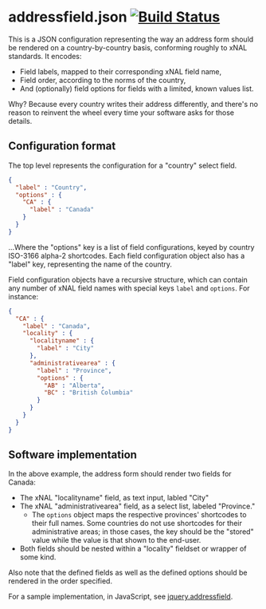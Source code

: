 # addressfield.json [![Build Status](https://travis-ci.org/tableau-mkt/addressfield.json.svg?branch=master)](https://travis-ci.org/tableau-mkt/addressfield.json)

This is a JSON configuration representing the way an address form should be
rendered on a country-by-country basis, conforming roughly to xNAL standards.
It encodes:
* Field labels, mapped to their corresponding xNAL field name,
* Field order, according to the norms of the country,
* And (optionally) field options for fields with a limited, known values list.

Why? Because every country writes their address differently, and there's no
reason to reinvent the wheel every time your software asks for those details.

## Configuration format
The top level represents the configuration for a "country" select field.
```json
{
  "label" : "Country",
  "options" : {
    "CA" : {
      "label" : "Canada"
    }
  }
}
```
...Where the "options" key is a list of field configurations, keyed by country
ISO-3166 alpha-2 shortcodes. Each field configuration object also has a
"label" key, representing the name of the country.

Field configuration objects have a recursive structure, which can contain any
number of xNAL field names with special keys `label` and `options`. For
instance:

```json
{
  "CA" : {
    "label" : "Canada",
    "locality" : {
      "localityname" : {
        "label" : "City"
      },
      "administrativearea" : {
        "label" : "Province",
        "options" : {
          "AB" : "Alberta",
          "BC" : "British Columbia"
        }
      }
    }
  }
}
```

## Software implementation
In the above example, the address form should render two fields for Canada:
* The xNAL "localityname" field, as text input, labled "City"
* The xNAL "administrativearea" field, as a select list, labeled "Province."
  * The `options` object maps the respective provinces' shortcodes to their full
    names. Some countries do not use shortcodes for their administrative areas;
    in those cases, the key should be the "stored" value while the value is that
    shown to the end-user.
* Both fields should be nested within a "locality" fieldset or wrapper
of some kind.

Also note that the defined fields as well as the defined options should be
rendered in the order specified.

For a sample implementation, in JavaScript, see
[jquery.addressfield](https://github.com/tableau-mkt/jquery.addressfield).
